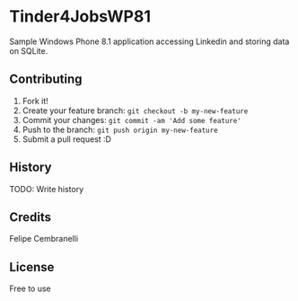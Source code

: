 # Tinder4JobsWP81

Sample Windows Phone 8.1 application accessing Linkedin and storing data on SQLite.


## Contributing
1. Fork it!
2. Create your feature branch: `git checkout -b my-new-feature`
3. Commit your changes: `git commit -am 'Add some feature'`
4. Push to the branch: `git push origin my-new-feature`
5. Submit a pull request :D

## History
TODO: Write history

## Credits
Felipe Cembranelli

## License
Free to use
